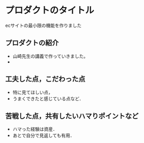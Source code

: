 # プロダクトのタイトル
ecサイトの最小限の機能を作りました
## プロダクトの紹介

- 山崎先生の講義で作っていきました。
- 

## 工夫した点，こだわった点

- 特に見てほしい点，
- うまくできたと感じている点など．

## 苦戦した点，共有したいハマりポイントなど

- ハマった経験は資産．
- あとで自分で見返しても有用．